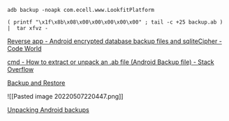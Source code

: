 


```
adb backup -noapk com.ecell.www.LookfitPlatform

( printf "\x1f\x8b\x08\x00\x00\x00\x00\x00" ; tail -c +25 backup.ab ) |  tar xfvz -

```


[Reverse app - Android encrypted database backup files and sqliteCipher - Code World](https://www.codetd.com/en/article/8389711)

[cmd - How to extract or unpack an .ab file (Android Backup file) - Stack Overflow](https://stackoverflow.com/a/46500482)

[Backup and Restore](https://commonsware.com/Room/pages/chap-sqlciphermgmt-001.html)

![[Pasted image 20220507220447.png]]


[Unpacking Android backups](https://nelenkov.blogspot.com/2012/06/unpacking-android-backups.html)

